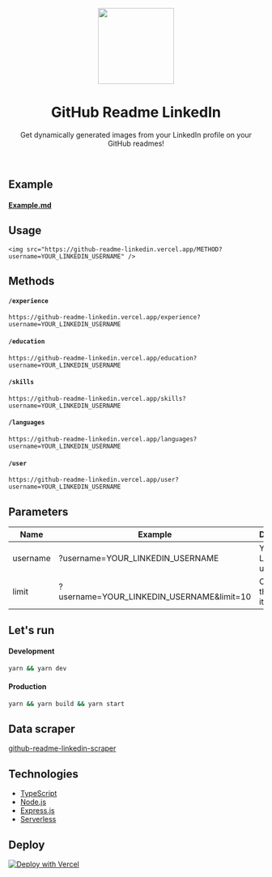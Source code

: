 <div align="center">

<br>
<img src="https://raw.githubusercontent.com/soroushchehresa/github-readme-linkedin/master/linkedin-github.png" width="150" />

# GitHub Readme LinkedIn
Get dynamically generated images from your LinkedIn profile on your GitHub readmes!

</div>

<br>

## Example
#### [Example.md](/Example.md)

## Usage
```MD
<img src="https://github-readme-linkedin.vercel.app/METHOD?username=YOUR_LINKEDIN_USERNAME" />
```

## Methods

#### `/experience`
```MD
https://github-readme-linkedin.vercel.app/experience?username=YOUR_LINKEDIN_USERNAME
```
#### `/education`
```MD
https://github-readme-linkedin.vercel.app/education?username=YOUR_LINKEDIN_USERNAME
```
#### `/skills`
```MD
https://github-readme-linkedin.vercel.app/skills?username=YOUR_LINKEDIN_USERNAME
```
#### `/languages`
```MD
https://github-readme-linkedin.vercel.app/languages?username=YOUR_LINKEDIN_USERNAME
```
#### `/user`
```MD
https://github-readme-linkedin.vercel.app/user?username=YOUR_LINKEDIN_USERNAME
```

## Parameters
|    Name    |                  Example                  |        Description         |
| ---------- | ----------------------------------------- | -------------------------- |
| username   | ?username=YOUR_LINKEDIN_USERNAME          | Your LinkedIn username.    |
| limit      | ?username=YOUR_LINKEDIN_USERNAME&limit=10 | Count of the lists items.  |

## Let's run
#### Development
```bash
yarn && yarn dev
```
#### Production
```bash
yarn && yarn build && yarn start
```

## Data scraper
[github-readme-linkedin-scraper](https://github.com/soroushchehresa/github-readme-linkedin-scraper)

## Technologies
- [TypeScript](https://github.com/microsoft/TypeScript)
- [Node.js](https://github.com/nodejs/node)
- [Express.js](https://github.com/expressjs/express)
- [Serverless](https://vercel.com)

## Deploy
[![Deploy with Vercel](https://vercel.com/button)](https://vercel.com/import/git?s=https://github.com/soroushchehresa/github-readme-linkedin)
